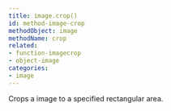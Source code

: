 ```yaml
---
title: image.crop()
id: method-image-crop
methodObject: image
methodName: crop
related:
- function-imagecrop
- object-image
categories:
- image
---
```


Crops a image to a specified rectangular area.
